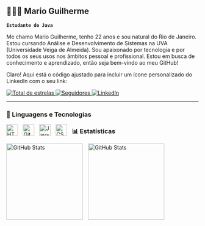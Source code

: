 ## 👨🏽‍💻 Mario Guilherme

**`Estudante de Java`**

Me chamo Mario Guilherme, tenho 22 anos e sou natural do Rio de Janeiro. Estou cursando Análise e Desenvolvimento de Sistemas na UVA (Universidade Veiga de Almeida). Sou apaixonado por tecnologia e por todos os seus usos nos âmbitos pessoal e profissional. Estou em busca de conhecimento e aprendizado, então seja bem-vindo ao meu GitHub!


Claro! Aqui está o código ajustado para incluir um ícone personalizado do LinkedIn com o seu link:
<p align="left">
    <a href="https://github.com/MarioGuilherme26?tab=repositories&sort=stargazers">
        <img 
            alt="Total de estrelas" 
            title="Total de estrelas GitHub" 
            src="https://custom-icon-badges.demolab.com/github/stars/MarioGuilherme26?color=55960c&style=for-the-badge&labelColor=488207&logo=star&label=estrelas" 
        />
    </a>
    <a href="https://github.com/MarioGuilherme26?tab=followers">
        <img 
            alt="Seguidores" 
            title="Me siga no GitHub" 
            src="https://custom-icon-badges.demolab.com/github/followers/MarioGuilherme26?color=236ad3&labelColor=1155ba&style=for-the-badge&logo=github&label=Seguidores&logoColor=white" 
        />
    </a>
    <a href="https://www.linkedin.com/in/mario-santos-64ba67258/">
        <img 
            alt="LinkedIn" 
            title="Visite meu LinkedIn" 
            src="https://custom-icon-badges.demolab.com/badge/LinkedIn-0077B5?style=for-the-badge&logo=linkedin&logoColor=white" 
        />
    </a>
</p>

---

### 🤖 Linguagens e Tecnologias

<img 
    align="left" 
    alt="HTML"
    title="HTML" 
    width="30px" 
    style="padding-right: 10px;" 
    src="https://cdn.jsdelivr.net/gh/devicons/devicon@latest/icons/html5/html5-original.svg" 
/>
<img 
    align="left" 
    alt="Git" 
    title="Git"
    width="30px" 
    style="padding-right: 10px;" 
    src="https://cdn.jsdelivr.net/gh/devicons/devicon@latest/icons/git/git-original.svg" 
/>
<img 
  align="left" 
    alt="Java" 
    title="Java"
    width="30px" 
    style="padding-right: 10px;" 
    src="https://cdn.jsdelivr.net/gh/devicons/devicon@latest/icons/java/java-original.svg" 
  />
   <img 
     align="left" 
    alt="CSS" 
    title="CSS"
    width="30px" 
    style="padding-right: 10px;"
     src="https://cdn.jsdelivr.net/gh/devicons/devicon@latest/icons/css3/css3-original.svg" 
 />

 
 
 ### 📊 Estatísticas

<img 
    style="margin-right: 10px;" 
    alt="GitHub Stats" 
    height="200" 
    src="https://github-readme-stats.vercel.app/api?username=MarioGuilherme26&show_icons=true&theme=tokyonight&include_all_commits=true&locale=pt-br" 
/>
<img 
    alt="GitHub Stats" 
    height="200" 
    src="https://github-readme-stats.vercel.app/api/top-langs/?username=MarioGuilherme26&theme=tokyonight&layout=compact&custom_title=Tecnologias&langs_count=9" 
/>

     
          
    

